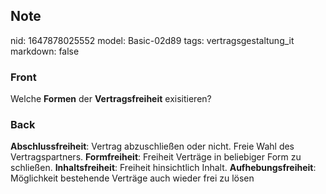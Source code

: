 ## Note
nid: 1647878025552
model: Basic-02d89
tags: vertragsgestaltung_it
markdown: false

### Front
Welche <b>Formen</b> der <b>Vertragsfreiheit</b> exisitieren?

### Back
<b>Abschlussfreiheit</b>: Vertrag abzuschließen oder nicht. Freie
Wahl des Vertragspartners. <b>Formfreiheit</b>: Freiheit Verträge
in beliebiger Form zu schließen. <b>Inhaltsfreiheit</b>: Freiheit
hinsichtlich Inhalt. <b>Aufhebungsfreiheit</b>: Möglichkeit
bestehende Verträge auch wieder frei zu lösen
